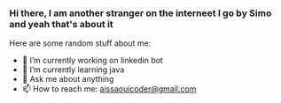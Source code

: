 ### Hi there, I am another stranger on the interneet  I go by Simo and yeah that's about it 


Here are some random stuff about me:

- 🔭 I’m currently working on linkedin bot
- 🌱 I’m currently learning java 
- 💬 Ask me about anything
- 📫 How to reach me: aissaouicoder@gmail.com

